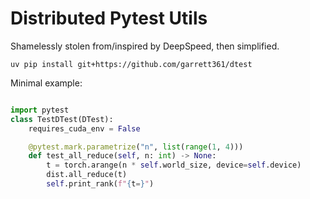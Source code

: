 # Distributed Pytest Utils

Shamelessly stolen from/inspired by DeepSpeed, then simplified.

```
uv pip install git+https://github.com/garrett361/dtest
```

Minimal example:

```python

import pytest
class TestDTest(DTest):
    requires_cuda_env = False

    @pytest.mark.parametrize("n", list(range(1, 4)))
    def test_all_reduce(self, n: int) -> None:
        t = torch.arange(n * self.world_size, device=self.device)
        dist.all_reduce(t)
        self.print_rank(f"{t=}")
```
